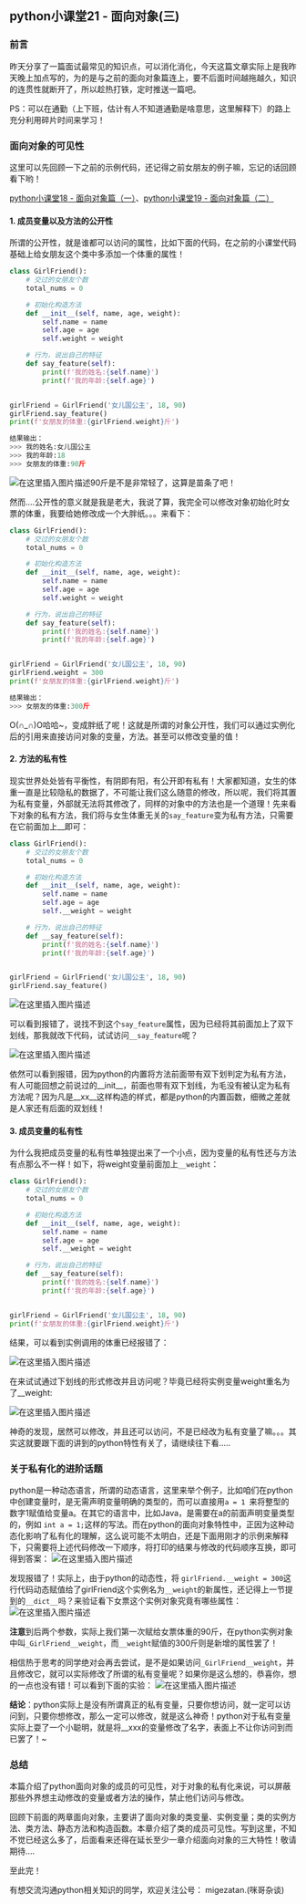## python小课堂21 - 面向对象(三)

### 前言

昨天分享了一篇面试最常见的知识点，可以消化消化，今天这篇文章实际上是我昨天晚上加点写的，为的是与之前的面向对象篇连上，要不后面时间越拖越久，知识的连贯性就断开了，所以趁热打铁，定时推送一篇吧。



PS：可以在通勤（上下班，估计有人不知道通勤是啥意思，这里解释下）的路上充分利用碎片时间来学习！

### 面向对象的可见性

这里可以先回顾一下之前的示例代码，还记得之前女朋友的例子嘛，忘记的话回顾看下哟！

[python小课堂18 - 面向对象篇（一）](https://mp.weixin.qq.com/s?__biz=MzAxMTM3MDk2Ng==&mid=2451659087&idx=1&sn=2d65a5e2efc4f848d7242e6619e30211&chksm=8c97d1f6bbe058e0a90f58bd16f72e0392d14bf2621455547577ab1a89e0fa73a9f9c3537455&token=2088543086&lang=zh_CN#rd)、[python小课堂19 - 面向对象篇（二）](https://mp.weixin.qq.com/s?__biz=MzAxMTM3MDk2Ng==&mid=2451659101&idx=1&sn=5d8b202ca7fb139ef72284bd90a7c38f&chksm=8c97d1e4bbe058f2963a2b14e2022f0c8e103b0e3696467967731a16be6654cebf56834106b0&token=2088543086&lang=zh_CN#rd)

#### 1. 成员变量以及方法的公开性

所谓的公开性，就是谁都可以访问的属性，比如下面的代码，在之前的小课堂代码基础上给女朋友这个类中多添加一个体重的属性！

```python
class GirlFriend():
    # 交过的女朋友个数
    total_nums = 0

    # 初始化构造方法
    def __init__(self, name, age, weight):
        self.name = name
        self.age = age
        self.weight = weight

    # 行为，说出自己的特征
    def say_feature(self):
        print(f'我的姓名:{self.name}')
        print(f'我的年龄:{self.age}')


girlFriend = GirlFriend('女儿国公主', 18, 90)
girlFriend.say_feature()
print(f'女朋友的体重:{girlFriend.weight}斤')

结果输出：
>>> 我的姓名:女儿国公主
>>> 我的年龄:18
>>> 女朋友的体重:90斤
```

![在这里插入图片描述](https://img-blog.csdnimg.cn/20190108123951412.png)90斤是不是非常轻了，这算是苗条了吧！

然而....公开性的意义就是我是老大，我说了算，我完全可以修改对象初始化时女票的体重，我要给她修改成一个大胖纸。。。来看下：

```python
class GirlFriend():
    # 交过的女朋友个数
    total_nums = 0

    # 初始化构造方法
    def __init__(self, name, age, weight):
        self.name = name
        self.age = age
        self.weight = weight

    # 行为，说出自己的特征
    def say_feature(self):
        print(f'我的姓名:{self.name}')
        print(f'我的年龄:{self.age}')


girlFriend = GirlFriend('女儿国公主', 18, 90)
girlFriend.weight = 300
print(f'女朋友的体重:{girlFriend.weight}斤')

结果输出：
>>> 女朋友的体重:300斤
```

O(∩_∩)O哈哈~，变成胖纸了呢！这就是所谓的对象公开性，我们可以通过实例化后的引用来直接访问对象的变量，方法。甚至可以修改变量的值！

#### 2. 方法的私有性

现实世界处处皆有平衡性，有阴即有阳，有公开即有私有！大家都知道，女生的体重一直是比较隐私的数据了，不可能让我们这么随意的修改，所以呢，我们将其置为私有变量，外部就无法将其修改了，同样的对象中的方法也是一个道理！先来看下对象的私有方法，我们将与女生体重无关的```say_feature```变为私有方法，只需要在它前面加上__即可：

```python
class GirlFriend():
    # 交过的女朋友个数
    total_nums = 0

    # 初始化构造方法
    def __init__(self, name, age, weight):
        self.name = name
        self.age = age
        self.__weight = weight

    # 行为，说出自己的特征
    def __say_feature(self):
        print(f'我的姓名:{self.name}')
        print(f'我的年龄:{self.age}')


girlFriend = GirlFriend('女儿国公主', 18, 90)
girlFriend.say_feature()
```

![在这里插入图片描述](https://img-blog.csdnimg.cn/20190108124121902.png?x-oss-process=image/watermark,type_ZmFuZ3poZW5naGVpdGk,shadow_10,text_aHR0cHM6Ly9ibG9nLmNzZG4ubmV0L3M3NDA1NTY0NzI=,size_16,color_FFFFFF,t_70)

可以看到报错了，说找不到这个```say_feature```属性，因为已经将其前面加上了双下划线，那我就改下代码，试试访问```__say_feature```呢？

![在这里插入图片描述](https://img-blog.csdnimg.cn/20190108124139395.png?x-oss-process=image/watermark,type_ZmFuZ3poZW5naGVpdGk,shadow_10,text_aHR0cHM6Ly9ibG9nLmNzZG4ubmV0L3M3NDA1NTY0NzI=,size_16,color_FFFFFF,t_70)

依然可以看到报错，因为python的内置将方法前面带有双下划判定为私有方法，有人可能回想之前说过的__init__，前面也带有双下划线，为毛没有被认定为私有方法呢？因为凡是__xx__这样构造的样式，都是python的内置函数，细微之差就是人家还有后面的双划线！

#### 3. 成员变量的私有性



为什么我把成员变量的私有性单独提出来了一个小点，因为变量的私有性还与方法有点那么不一样！如下，将weight变量前面加上```__weight```：

```python
class GirlFriend():
    # 交过的女朋友个数
    total_nums = 0

    # 初始化构造方法
    def __init__(self, name, age, weight):
        self.name = name
        self.age = age
        self.__weight = weight

    # 行为，说出自己的特征
    def __say_feature(self):
        print(f'我的姓名:{self.name}')
        print(f'我的年龄:{self.age}')


girlFriend = GirlFriend('女儿国公主', 18, 90)
print(f'女朋友的体重:{girlFriend.weight}斤')

```

结果，可以看到实例调用的体重已经报错了：

![在这里插入图片描述](https://img-blog.csdnimg.cn/20190108124215386.png?x-oss-process=image/watermark,type_ZmFuZ3poZW5naGVpdGk,shadow_10,text_aHR0cHM6Ly9ibG9nLmNzZG4ubmV0L3M3NDA1NTY0NzI=,size_16,color_FFFFFF,t_70)

在来试试通过下划线的形式修改并且访问呢？毕竟已经将实例变量weight重名为了__weight:

![在这里插入图片描述](https://img-blog.csdnimg.cn/20190108124225589.png?x-oss-process=image/watermark,type_ZmFuZ3poZW5naGVpdGk,shadow_10,text_aHR0cHM6Ly9ibG9nLmNzZG4ubmV0L3M3NDA1NTY0NzI=,size_16,color_FFFFFF,t_70)

神奇的发现，居然可以修改，并且还可以访问，不是已经改为私有变量了嘛。。。其实这就要跟下面的讲到的python特性有关了，请继续往下看.....

### 关于私有化的进阶话题

python是一种动态语言，所谓的动态语言，这里来举个例子，比如咱们在python中创建变量时，是无需声明变量明确的类型的，而可以直接用```a = 1 ```来将整型的数字1赋值给变量a。在其它的语言中，比如Java，是需要在a的前面声明变量类型的，例如 ```int a = 1;```这样的写法。而在python的面向对象特性中，正因为这种动态化影响了私有化的理解，这么说可能不太明白，还是下面用刚才的示例来解释下，只需要将上述代码修改一下顺序，将打印的结果与修改的代码顺序互换，即可得到答案：
![在这里插入图片描述](https://img-blog.csdnimg.cn/20190108124255817.png?x-oss-process=image/watermark,type_ZmFuZ3poZW5naGVpdGk,shadow_10,text_aHR0cHM6Ly9ibG9nLmNzZG4ubmV0L3M3NDA1NTY0NzI=,size_16,color_FFFFFF,t_70)



发现报错了！实际上，由于python的动态性，将 ```girlFriend.__weight = 300```这行代码动态赋值给了girlFriend这个实例名为```__weight```的新属性，还记得上一节提到的```__dict__```吗？来验证看下女票这个实例对象究竟有哪些属性：
![在这里插入图片描述](https://img-blog.csdnimg.cn/20190108124320529.png?x-oss-process=image/watermark,type_ZmFuZ3poZW5naGVpdGk,shadow_10,text_aHR0cHM6Ly9ibG9nLmNzZG4ubmV0L3M3NDA1NTY0NzI=,size_16,color_FFFFFF,t_70)


**注意**到后两个参数，实际上我们第一次赋给女票体重的90斤，在python实例对象中叫```_GirlFriend__weight```，而```__weight```赋值的300斤则是新增的属性罢了！

相信热于思考的同学绝对会再去尝试，是不是如果访问```_GirlFriend__weight```，并且修改它，就可以实际修改了所谓的私有变量呢？如果你是这么想的，恭喜你，想的一点也没有错！可以看到下面的实验：
![在这里插入图片描述](https://img-blog.csdnimg.cn/20190108124348759.png?x-oss-process=image/watermark,type_ZmFuZ3poZW5naGVpdGk,shadow_10,text_aHR0cHM6Ly9ibG9nLmNzZG4ubmV0L3M3NDA1NTY0NzI=,size_16,color_FFFFFF,t_70)

**结论**：python实际上是没有所谓真正的私有变量，只要你想访问，就一定可以访问到，只要你想修改，那么一定可以修改，就是这么神奇！python对于私有变量实际上耍了一个小聪明，就是将__xxx的变量修改了名字，表面上不让你访问到而已罢了！~

### 总结

本篇介绍了python面向对象的成员的可见性，对于对象的私有化来说，可以屏蔽那些外界想主动修改的变量或者方法的操作，禁止他们访问与修改。



回顾下前面的两章面向对象，主要讲了面向对象的类变量、实例变量；类的实例方法、类方法、静态方法和构造函数。本章介绍了类的成员可见性。写到这里，不知不觉已经这么多了，后面看来还得在延长至少一章介绍面向对象的三大特性！敬请期待....

至此完！

有想交流沟通python相关知识的同学，欢迎关注公号：
migezatan.(咪哥杂谈)

